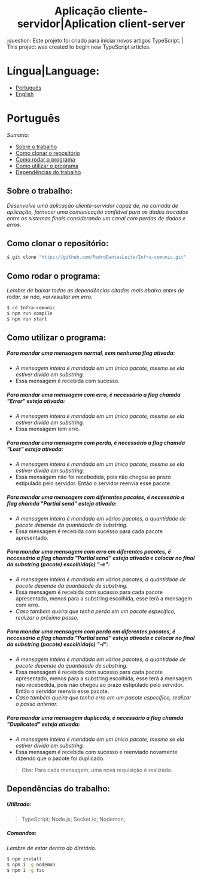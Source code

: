 <h1 align="center">Aplicação cliente-servidor|Aplication client-server</h1>
:question: Este projeto foi criado para iniciar novos artigos TypeScript. | This project was created to begin new TypeScript articles.

# Língua|Language:
- [Português](#português)
- [English](#english)

# Português
*Sumário:*
- [Sobre o trabalho](#sobre-o-trabalho)
- [Como clonar o repositório](#como-clonar-o-repositório)
- [Como rodar o programa](#como-rodar-o-programa)
- [Como utilizar o programa](#como-utilizar-o-programa)
- [Dependências do trabalho](#dependências-do-trabalho)

## Sobre o trabalho:
*Desenvolve uma aplicação cliente-servidor capaz de, na camada de aplicação, fornecer uma comunicação confiável para os dados trocados entre os sistemas finais considerando um canal com perdas de dados e erros.*

## Como clonar o repositório:
```bash
$ git clone "https://github.com/PedroDantasLeite/Infra-comunic.git"
```
## Como rodar o programa:
*Lembre de baixar todas as dependências citadas mais abaixo antes de rodar, se não, vai resultar em erro.*
```bash
$ cd Infra-comunic
$ npm run compile
$ npm run start
```

## Como utilizar o programa:
##### Para mandar uma mensagem normal, sem nenhuma flag ativada:
- *A mensagem inteira é mandada em um único pacote, mesmo se ela estiver divida em substring.*
- Essa mensagem é recebida com sucesso.
##### Para mandar uma mensagem com erro, é necessário a flag chamda "Error" esteja ativada:
- *A mensagem inteira é mandada em um único pacote, mesmo se ela estiver divida em substring.*
- Essa mensagem tem erro.
##### Para mandar uma mensagem com perda, é necessário a flag chamda "Lost" esteja ativada:
- *A mensagem inteira é mandada em um único pacote, mesmo se ela estiver divida em substring.*
- Essa mensagem não foi recebedida, pois não chegou ao prazo estipulado pelo servidor. Então o servidor reenvia esse pacote.
##### Para mandar uma mensagem com diferentes pacotes, é necessário a flag chamda "Partial send" esteja ativada:
- *A mensagem inteira é mandada em vários pacotes, a quantidade de pacote depende da quantidade de substring.*
- Essa mensagem é recebida com sucesso para cada pacote apresentado.
##### Para mandar uma mensagem com erro em diferentes pacotes, é necessário a flag chamda "Partial send" esteja ativada e colocar no final da substring (pacote) escolhida(o) "-e":
- *A mensagem inteira é mandada em vários pacotes, a quantidade de pacote depende da quantidade de substring.*
- Essa mensagem é recebida com sucesso para cada pacote apresentado, menos para a substring escolhida, esse terá a mensagem com erro.
- *Caso também queira que tenha perda em um pacote específico, realizar o próximo passo.*
##### Para mandar uma mensagem com perda em diferentes pacotes, é necessário a flag chamda "Partial send" esteja ativada e colocar no final da substring (pacote) escolhida(o) "-l":
- *A mensagem inteira é mandada em vários pacotes, a quantidade de pacote depende da quantidade de substring.*
- Essa mensagem é recebida com sucesso para cada pacote apresentado, menos para a substring escolhida, esse terá a mensagem não recebedida, pois não chegou ao prazo estipulado pelo servidor. Então o servidor reenvia esse pacote.
- *Caso também queira que tenha erro em um pacote específico, realizar o passo anterior.*
##### Para mandar uma mensagem duplicada, é necessário a flag chamda "Duplicated" esteja ativada:
- *A mensagem inteira é mandada em um único pacote, mesmo se ela estiver divida em substring.*
- Essa mensagem é recebida com sucesso e reenviado novamente dizendo que o pacote foi duplicado.

> Obs: Para cada mensagem, uma nova requisição é realizada.

## Dependências do trabalho:
##### Utilizado:
> TypeScript; Node.js; Socket.io; Nodemon;
##### Comandos:
*Lembre de estar dentro do diretório.*
```bash
$ npm install
$ npm i -g nodemon
$ npm i -g tsc
```
